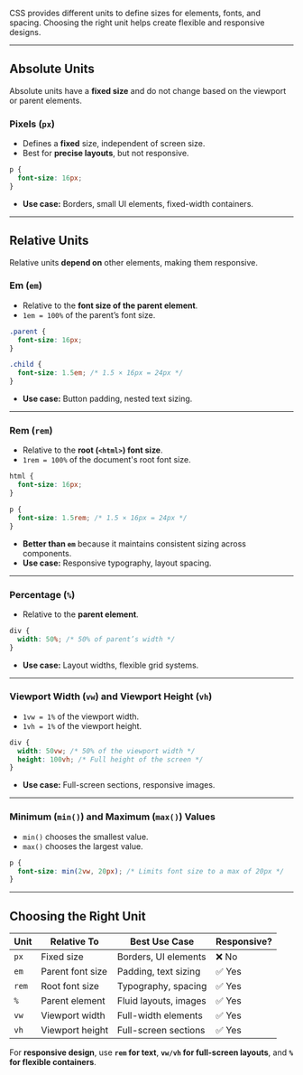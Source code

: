 CSS provides different units to define sizes for elements, fonts, and spacing. Choosing the right unit helps create flexible and responsive designs.

---

## Absolute Units  
Absolute units have a **fixed size** and do not change based on the viewport or parent elements.

### Pixels (`px`)  
- Defines a **fixed** size, independent of screen size.  
- Best for **precise layouts**, but not responsive.  
```css
p {
  font-size: 16px;
}
```
- **Use case:** Borders, small UI elements, fixed-width containers.

---

## Relative Units  
Relative units **depend on** other elements, making them responsive.

### Em (`em`)  
- Relative to the **font size of the parent element**.  
- `1em = 100%` of the parent’s font size.  
```css
.parent {
  font-size: 16px;
}

.child {
  font-size: 1.5em; /* 1.5 × 16px = 24px */
}
```
- **Use case:** Button padding, nested text sizing.

---

### Rem (`rem`)  
- Relative to the **root (`<html>`) font size**.  
- `1rem = 100%` of the document's root font size.  
```css
html {
  font-size: 16px;
}

p {
  font-size: 1.5rem; /* 1.5 × 16px = 24px */
}
```
- **Better than `em`** because it maintains consistent sizing across components.  
- **Use case:** Responsive typography, layout spacing.

---

### Percentage (`%`)  
- Relative to the **parent element**.  
```css
div {
  width: 50%; /* 50% of parent’s width */
}
```
- **Use case:** Layout widths, flexible grid systems.

---

### Viewport Width (`vw`) and Viewport Height (`vh`)  
- `1vw = 1%` of the viewport width.  
- `1vh = 1%` of the viewport height.  
```css
div {
  width: 50vw; /* 50% of the viewport width */
  height: 100vh; /* Full height of the screen */
}
```
- **Use case:** Full-screen sections, responsive images.

---

### Minimum (`min()`) and Maximum (`max()`) Values  
- `min()` chooses the smallest value.  
- `max()` chooses the largest value.  
```css
p {
  font-size: min(2vw, 20px); /* Limits font size to a max of 20px */
}
```

---

## Choosing the Right Unit  

| Unit  | Relative To  | Best Use Case  | Responsive? |
|--------|------------|----------------|--------------|
| `px`   | Fixed size | Borders, UI elements | ❌ No |
| `em`   | Parent font size | Padding, text sizing | ✅ Yes |
| `rem`  | Root font size | Typography, spacing | ✅ Yes |
| `%`    | Parent element | Fluid layouts, images | ✅ Yes |
| `vw`   | Viewport width | Full-width elements | ✅ Yes |
| `vh`   | Viewport height | Full-screen sections | ✅ Yes |

For **responsive design**, use **`rem` for text**, **`vw/vh` for full-screen layouts**, and **`%` for flexible containers**.